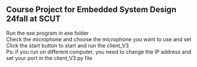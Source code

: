 ## Course Project for Embedded System Design 24fall at SCUT
Run the exe program in exe folder<br>
Check the microphone and choose the microphone you want to use and set<br>
Click the start button to start and run the client_V3<br>
Ps: if you run on different computer, you need to change the IP address and set your port in the client_V3.py file<br>
```
